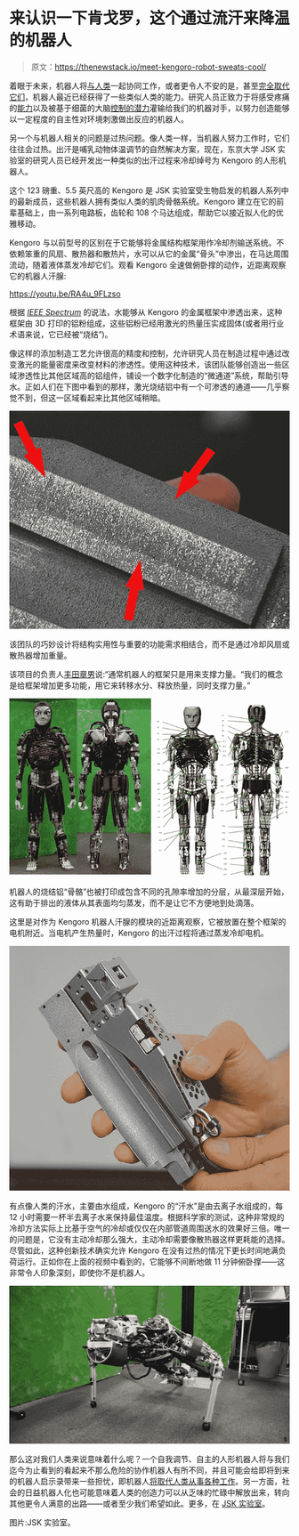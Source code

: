 # 来认识一下肯戈罗，这个通过流汗来降温的机器人

> 原文：<https://thenewstack.io/meet-kengoro-robot-sweats-cool/>

着眼于未来，机器人将[与人类](https://thenewstack.io/collaborative-robots-will-help-human-workers-not-replace/)一起协同工作，或者更令人不安的是，甚至[完全取代它们](https://thenewstack.io/robotic-nation-upon-us/)，机器人最近已经获得了一些类似人类的能力。研究人员正致力于将感受疼痛的[能力](https://thenewstack.io/researchers-developing-robots-can-feel-pain/)以及被基于细菌的大脑[控制的潜力](https://thenewstack.io/robots-someday-controlled-bacteria-based-brains/)灌输给我们的机器对手，以努力创造能够以一定程度的自主性对环境刺激做出反应的机器人。

另一个与机器人相关的问题是过热问题。像人类一样，当机器人努力工作时，它们往往会过热。出汗是哺乳动物体温调节的自然解决方案，现在，东京大学 JSK 实验室的研究人员已经开发出一种类似的出汗过程来冷却绰号为 Kengoro 的人形机器人。

这个 123 磅重、5.5 英尺高的 Kengoro 是 JSK 实验室受生物启发的机器人系列中的最新成员，这些机器人拥有类似人类的肌肉骨骼系统。Kengoro 建立在它的前辈基础上，由一系列电路板，齿轮和 108 个马达组成，帮助它以接近拟人化的优雅移动。

Kengoro 与以前型号的区别在于它能够将金属结构框架用作冷却剂输送系统。不依赖笨重的风扇、散热器和散热片，水可以从它的金属“骨头”中渗出，在马达周围流动，随着液体蒸发冷却它们。观看 Kengoro 全速做俯卧撑的动作，近距离观察它的机器人汗腺:

https://youtu.be/RA4u_9FLzso

根据 [*IEEE Spectrum*](http://spectrum.ieee.org/automaton/robotics/humanoids/this-robot-can-do-more-pushups-because-it-sweats) 的说法，水能够从 Kengoro 的金属框架中渗透出来，这种框架由 3D 打印的铝粉组成，这些铝粉已经用激光的热量压实成固体(或者用行业术语来说，它已经被“烧结”)。

像这样的添加制造工艺允许很高的精度和控制，允许研究人员在制造过程中通过改变激光的能量密度来改变材料的渗透性。使用这种技术，该团队能够创造出一些区域渗透性比其他区域高的铝组件，铺设一个数字化制造的“微通道”系统，帮助引导水。正如人们在下图中看到的那样，激光烧结铝中有一个可渗透的通道——几乎察觉不到，但这一区域看起来比其他区域稍暗。

![kengaro-robot-sweat-3](img/dbfdb8c5d2aad8d5d678bb56941622d3.png)

该团队的巧妙设计将结构实用性与重要的功能需求相结合，而不是通过冷却风扇或散热器增加重量。

该项目的负责人[丰田章男](https://www.linkedin.com/in/toyotaka-kozuki-3a178888)说:“通常机器人的框架只是用来支撑力量。“我们的概念是给框架增加更多功能，用它来转移水分、释放热量，同时支撑力量。”

![kengaro-robot-sweat-2](img/670f3164321333cb3b50d2e4fbd29bca.png)

机器人的烧结铝“骨骼”也被打印成包含不同的孔隙率增加的分层，从最深层开始，这有助于排出的液体从其表面均匀蒸发，而不是让它不方便地到处滴落。

这里是对作为 Kengoro 机器人汗腺的模块的近距离观察，它被放置在整个框架的电机附近。当电机产生热量时，Kengoro 的出汗过程将通过蒸发冷却电机。

![kengaro-robot-sweat-4](img/67dc56874b31a3e61f819be7dbf0633f.png)

有点像人类的汗水，主要由水组成，Kengoro 的“汗水”是由去离子水组成的，每 12 小时需要一杯半去离子水来保持最佳温度。根据科学家的测试，这种非常规的冷却方法实际上比基于空气的冷却或仅仅在内部管道周围送水的效果好三倍。唯一的问题是，它没有主动冷却那么强大，主动冷却需要像散热器这样更耗能的选择。尽管如此，这种创新技术确实允许 Kengoro 在没有过热的情况下更长时间地满负荷运行。正如你在上面的视频中看到的，它能够不间断地做 11 分钟俯卧撑——这非常令人印象深刻，即使你不是机器人。

![kengaro-robot-sweat-1](img/6b4e24d10022a9cfc3edc0edac882730.png)

那么这对我们人类来说意味着什么呢？一个自我调节、自主的人形机器人将与我们迄今为止看到的看起来不那么危险的协作机器人有所不同，并且可能会给即将到来的机器人启示录带来一些担忧，即机器人[将取代人类从事各种工作](https://thenewstack.io/will-happen-robots-take-jobs/)。另一方面，社会的日益机器人化也可能意味着人类的创造力可以从乏味的忙碌中解放出来，转向其他更令人满意的出路——或者至少我们希望如此。更多，在 [JSK 实验室](http://www.jsk.t.u-tokyo.ac.jp/)。

图片:JSK 实验室。

<svg xmlns:xlink="http://www.w3.org/1999/xlink" viewBox="0 0 68 31" version="1.1"><title>Group</title> <desc>Created with Sketch.</desc></svg>